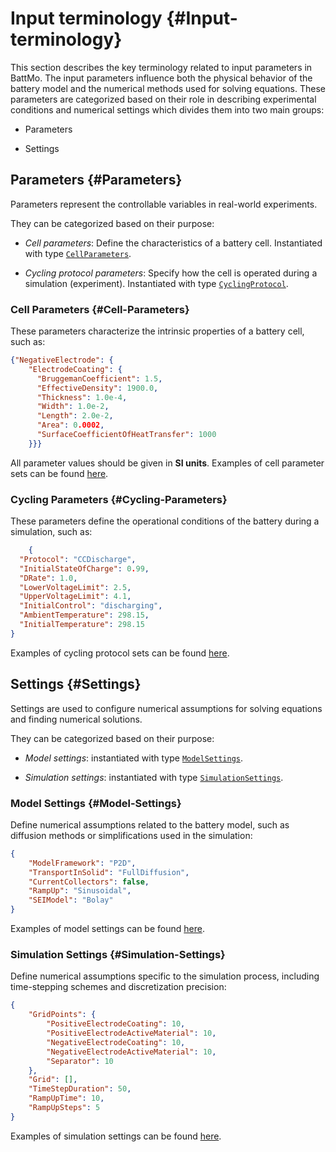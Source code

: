 
# Input terminology {#Input-terminology}

This section describes the key terminology related to input parameters in BattMo. The input parameters influence both the physical behavior of the battery model and the numerical methods used for solving equations. These parameters are categorized based on their role in describing experimental conditions and numerical settings which divides them into two main groups:
- Parameters 
  
- Settings 
  

## Parameters {#Parameters}

Parameters represent the controllable variables in real-world experiments.

They can be categorized based on their purpose:
- _Cell parameters_: Define the characteristics of a battery cell. Instantiated with type [`CellParameters`](/manuals/api_documentation/highlevel#BattMo.CellParameters).
  
- _Cycling protocol parameters_: Specify how the cell is operated during a simulation (experiment). Instantiated with type [`CyclingProtocol`](/manuals/api_documentation/highlevel#BattMo.CyclingProtocol).
  

### Cell Parameters {#Cell-Parameters}

These parameters characterize the intrinsic properties of a battery cell, such as:

```json
{"NegativeElectrode": {
    "ElectrodeCoating": {
      "BruggemanCoefficient": 1.5,
      "EffectiveDensity": 1900.0,
      "Thickness": 1.0e-4,
      "Width": 1.0e-2,
      "Length": 2.0e-2,
      "Area": 0.0002,
      "SurfaceCoefficientOfHeatTransfer": 1000
    }}}
```


All parameter values should be given in **SI units**. Examples of cell parameter sets can be found [here](https://github.com/BattMoTeam/BattMo.jl/blob/main/test/data/jsonfiles/cell_parameters).

### Cycling Parameters {#Cycling-Parameters}

These parameters define the operational conditions of the battery during a simulation, such as:

```json
    {
  "Protocol": "CCDischarge",
  "InitialStateOfCharge": 0.99,
  "DRate": 1.0,
  "LowerVoltageLimit": 2.5,
  "UpperVoltageLimit": 4.1,
  "InitialControl": "discharging",
  "AmbientTemperature": 298.15,
  "InitialTemperature": 298.15
}
```


Examples of cycling protocol sets can be found [here](https://github.com/BattMoTeam/BattMo.jl/blob/main/test/data/jsonfiles/cycling_protocol).

## Settings {#Settings}

Settings are used to configure numerical assumptions for solving equations and finding numerical solutions.

They can be categorized based on their purpose:
- _Model settings_: instantiated with type [`ModelSettings`](/manuals/api_documentation/highlevel#BattMo.ModelSettings).
  
- _Simulation settings_: instantiated with type [`SimulationSettings`](/manuals/api_documentation/highlevel#BattMo.SimulationSettings).
  

### Model Settings {#Model-Settings}

Define numerical assumptions related to the battery model, such as diffusion methods or simplifications used in the simulation:

```json
{
    "ModelFramework": "P2D",
    "TransportInSolid": "FullDiffusion",
    "CurrentCollectors": false,
    "RampUp": "Sinusoidal",
    "SEIModel": "Bolay"
}
```


Examples of model settings can be found [here](https://github.com/BattMoTeam/BattMo.jl/blob/main/test/data/jsonfiles/model_settings).

### Simulation Settings {#Simulation-Settings}

Define numerical assumptions specific to the simulation process, including time-stepping schemes and discretization precision:

```json
{
    "GridPoints": {
        "PositiveElectrodeCoating": 10,
        "PositiveElectrodeActiveMaterial": 10,
        "NegativeElectrodeCoating": 10,
        "NegativeElectrodeActiveMaterial": 10,
        "Separator": 10
    },
    "Grid": [],
    "TimeStepDuration": 50,
    "RampUpTime": 10,
    "RampUpSteps": 5
}
```


Examples of simulation settings can be found [here](https://github.com/BattMoTeam/BattMo.jl/blob/main/test/data/jsonfiles/simulation_settings).
